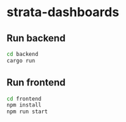 # strata-dashboards

## Run backend

```bash
cd backend
cargo run
```

## Run frontend

```bash
cd frontend
npm install
npm run start
```
